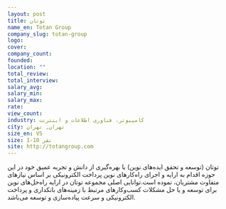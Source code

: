 ```yaml
---
layout: post
title: توتان
name_en: Totan Group
company_slug: totan-group
logo: 
cover: 
company_count:
founded:
location: ""
total_review: 
total_interview: 
salary_avg: 
salary_min: 
salary_max: 
rate: 
view_count: 
industry: کامپیوتر، فناوری اطلاعات و اینترنت
city: تهران, تهران
size_en: VS
size: 1-10 نفر
site: http://totangroup.com
---
```


توتان (توسعه و تحقق ایده‌های نوین) با بهره‌گیری از دانش و تجربه عمیق خود در این حوزه اقدام به ارایه و اجرای راه‌کارهای نوین پرداخت الکترونیکی بر اساس نیازهای متفاوت مشتریان، نموده است.توانایی اصلی مجموعه توتان در ارایه راه‌حل‌های نوین برای توسعه و یا حل مشکلات کسب‌و‌کارهای مرتبط با زمینه‌های بانکداری و پرداخت الکترونیکی و سرعت پیاده‌سازی و توسعه می‌باشد.
